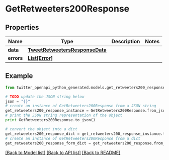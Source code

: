 # GetRetweeters200Response


## Properties
Name | Type | Description | Notes
------------ | ------------- | ------------- | -------------
**data** | [**TweetRetweetersResponseData**](TweetRetweetersResponseData.md) |  | 
**errors** | [**List[Error]**](Error.md) |  | 

## Example

```python
from twitter_openapi_python_generated.models.get_retweeters200_response import GetRetweeters200Response

# TODO update the JSON string below
json = "{}"
# create an instance of GetRetweeters200Response from a JSON string
get_retweeters200_response_instance = GetRetweeters200Response.from_json(json)
# print the JSON string representation of the object
print GetRetweeters200Response.to_json()

# convert the object into a dict
get_retweeters200_response_dict = get_retweeters200_response_instance.to_dict()
# create an instance of GetRetweeters200Response from a dict
get_retweeters200_response_form_dict = get_retweeters200_response.from_dict(get_retweeters200_response_dict)
```
[[Back to Model list]](../README.md#documentation-for-models) [[Back to API list]](../README.md#documentation-for-api-endpoints) [[Back to README]](../README.md)


